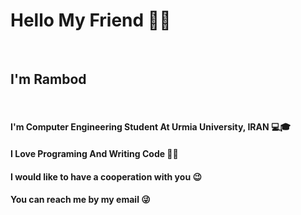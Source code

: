 <h1> Hello My Friend 👋😀</h1>
<br>
<h2>I'm Rambod</h2>
<br>
 <h4>I'm Computer Engineering Student At Urmia University, IRAN 💻🎓</h4>
 <h4>I Love Programing And Writing Code 🤩😎</h4>
 <h4>I would like to have a cooperation with you 😉</h4>
 <h4>You can reach me by my email 😜</h4>
 <pr></pr>
 <br>

